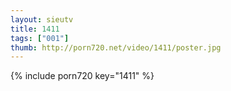 ```yaml
--- 
layout: sieutv
title: 1411
tags: ["001"]
thumb: http://porn720.net/video/1411/poster.jpg
---
```

{% include porn720 key="1411" %} 
